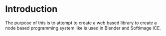 # Introduction

The purpose of this is to attempt to create a web based library
to create a node based programming system like is used in Blender
and Softimage ICE.
